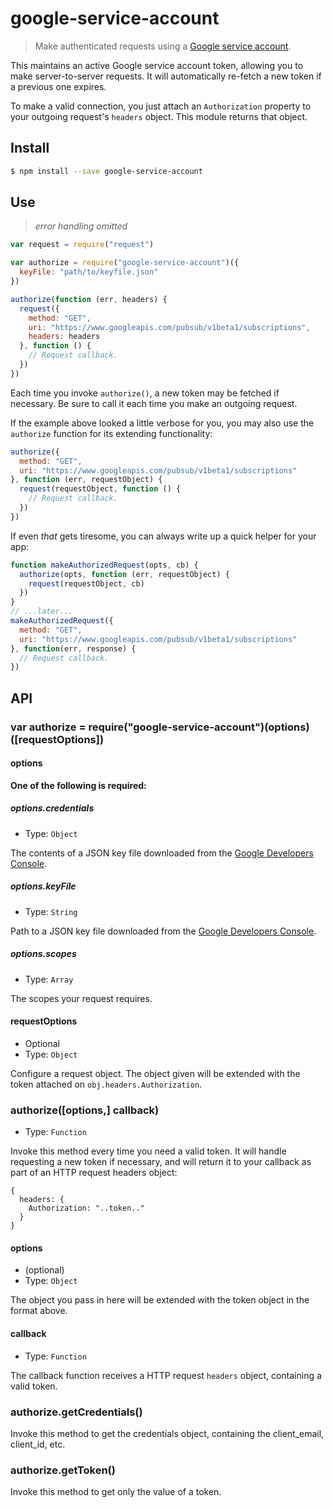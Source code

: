 # google-service-account

> Make authenticated requests using a [Google service account][gsa].

This maintains an active Google service account token, allowing you to make server-to-server requests. It will automatically re-fetch a new token if a previous one expires.

To make a valid connection, you just attach an `Authorization` property to your outgoing request's `headers` object. This module returns that object.


## Install
```sh
$ npm install --save google-service-account
```


## Use
> *error handling omitted*
```js
var request = require("request")

var authorize = require("google-service-account")({
  keyFile: "path/to/keyfile.json"
})

authorize(function (err, headers) {
  request({
    method: "GET",
    uri: "https://www.googleapis.com/pubsub/v1beta1/subscriptions",
    headers: headers
  }, function () {
    // Request callback.
  })
})
```

Each time you invoke `authorize()`, a new token may be fetched if necessary. Be sure to call it each time you make an outgoing request.

If the example above looked a little verbose for you, you may also use the `authorize` function for its extending functionality:

```js
authorize({
  method: "GET",
  uri: "https://www.googleapis.com/pubsub/v1beta1/subscriptions"
}, function (err, requestObject) {
  request(requestObject, function () {
    // Request callback.
  })
})
```

If even *that* gets tiresome, you can always write up a quick helper for your app:

```js
function makeAuthorizedRequest(opts, cb) {
  authorize(opts, function (err, requestObject) {
    request(requestObject, cb)
  })
}
// ...later...
makeAuthorizedRequest({
  method: "GET",
  uri: "https://www.googleapis.com/pubsub/v1beta1/subscriptions"
}, function(err, response) {
  // Request callback.
})
```

## API

### var authorize = require("google-service-account")(options)([requestOptions])

#### options

**One of the following is required:**

##### options.credentials
- Type: `Object`

The contents of a JSON key file downloaded from the [Google Developers Console][console].

##### options.keyFile
- Type: `String`

Path to a JSON key file downloaded from the [Google Developers Console][console].

##### options.scopes
- Type: `Array`

The scopes your request requires.

#### requestOptions
- Optional
- Type: `Object`

Configure a request object. The object given will be extended with the token attached on `obj.headers.Authorization`.

### authorize([options,] callback)
- Type: `Function`

Invoke this method every time you need a valid token. It will handle requesting a new token if necessary, and will return it to your callback as part of an HTTP request headers object:
```
{
  headers: {
    Authorization: "..token.."
  }
}
```

#### options
- (optional)
- Type: `Object`

The object you pass in here will be extended with the token object in the format above.

#### callback
- Type: `Function`

The callback function receives a HTTP request `headers` object, containing a valid token.

### authorize.getCredentials()

Invoke this method to get the credentials object, containing the client_email, client_id, etc.

### authorize.getToken()

Invoke this method to get only the value of a token.

[console]: https://console.developers.google.com
[gsa]: https://developers.google.com/accounts/docs/OAuth2ServiceAccount